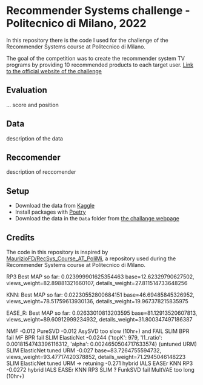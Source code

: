# Recommender Systems challenge - Politecnico di Milano, 2022
In this repository there is the code I used for the challenge of the Recommender Systems course at Politecnico di Milano.

The goal of the competition was to create the recommender system TV programs by providing 10 recommended products to each target user.
[Link to the official website of the challenge](https://www.kaggle.com/competitions/recommender-system-2022-challenge-polimi)

## Evaluation
... score and position

## Data
description of the data

## Reccomender
description of reccomender

## Setup
- Download the data from [Kaggle](https://www.kaggle.com/competitions/recommender-system-2022-challenge-polimi/data)
- Install packages with [Poetry](https://python-poetry.org/docs/basic-usage/#installing-dependencies)
- Download the data in the `Data` folder from [the challange webpage](https://www.kaggle.com/competitions/recommender-system-2022-challenge-polimi/data)

## Credits
The code in this repository is inspired by [MaurizioFD/RecSys_Course_AT_PoliMi](https://github.com/MaurizioFD/RecSys_Course_AT_PoliMi), a repository used during the Recommender Systems course at Politecnico di Milano.


RP3 Best MAP so far: 0.023999901625354463
base=12.62329790627502, views_weight=82.89881321660107, details_weight=27.811514733648256

KNN: Best MAP so far: 0.02230552800684151
base=46.69485845326952, views_weight=78.51759613930136, details_weight=19.967378215835975

EASE_R: Best MAP so far: 0.02633010813203595
base=81.12913520607813, views_weight=89.60912999234932, details_weight=31.800347497186387


NMF -0.012
PureSVD -0.012
AsySVD too slow (10hr+) and FAIL
SLIM BPR fail
MF BPR fail
SLIM ElasticNet -0.0244 {'topK': 979, 'l1_ratio': 0.0018154743396116312, 'alpha': 0.0024650504717633574} (untuned URM)
SLIM ElasticNet tuned URM -0.027 base=83.7264755594732, views_weight=93.47717420378852, details_weight=71.2945046148223 
SLIM ElasticNet tuned URM -> retuning -0.271
hybrid IALS EASEr KNN RP3 -0.0272
hybrid IALS EASEr KNN RP3 SLIM ?
FunkSVD fail
MultVAE too long (10hr+)